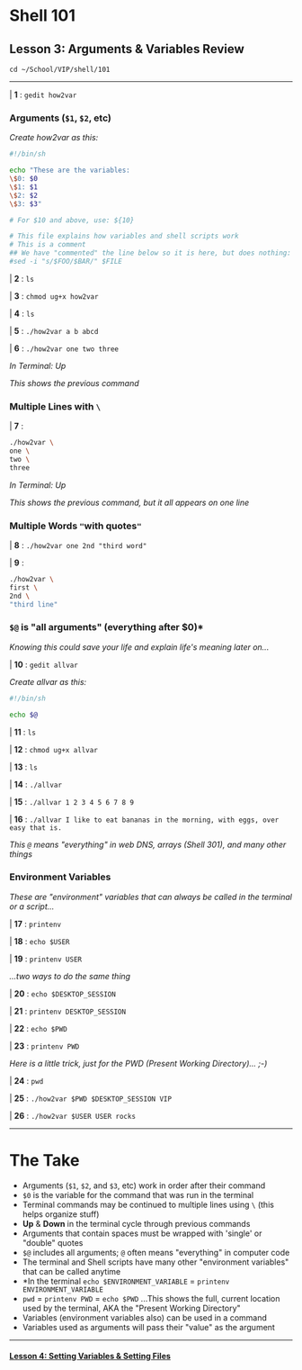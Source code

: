 # Shell 101
## Lesson 3: Arguments & Variables Review

`cd ~/School/VIP/shell/101`

___

| **1** : `gedit how2var`

### Arguments (`$1`, `$2`, etc)

*Create how2var as this:*
```sh
#!/bin/sh

echo "These are the variables:
\$0: $0
\$1: $1
\$2: $2
\$3: $3"

# For $10 and above, use: ${10}

# This file explains how variables and shell scripts work
# This is a comment
## We have "commented" the line below so it is here, but does nothing:
#sed -i "s/$FOO/$BAR/" $FILE
```

| **2** : `ls`

| **3** : `chmod ug+x how2var`

| **4** : `ls`

| **5** : `./how2var a b abcd`

| **6** : `./how2var one two three`

*In Terminal: Up*

*This shows the previous command*

### Multiple Lines with `\`

| **7** :
```sh
./how2var \
one \
two \
three
```

*In Terminal: Up*

*This shows the previous command, but it all appears on one line*

### Multiple Words `"`with quotes`"`

| **8** : `./how2var one 2nd "third word"`

| **9** :
```sh
./how2var \
first \
2nd \
"third line"
```

### `$@` is "all arguments" (everything after $0)*

*Knowing this could save your life and explain life's meaning later on...*

| **10** : `gedit allvar`

*Create allvar as this:*
```sh
#!/bin/sh

echo $@
```

| **11** : `ls`

| **12** : `chmod ug+x allvar`

| **13** : `ls`

| **14** : `./allvar`

| **15** : `./allvar 1 2 3 4 5 6 7 8 9`

| **16** : `./allvar I like to eat bananas in the morning, with eggs, over easy that is.`

*This `@` means "everything" in web DNS, arrays (Shell 301), and many other things*

### Environment Variables

*These are "environment" variables that can always be called in the terminal or a script...*

| **17** : `printenv`

| **18** : `echo $USER`

| **19** : `printenv USER`

*...two ways to do the same thing*

| **20** : `echo $DESKTOP_SESSION`

| **21** : `printenv DESKTOP_SESSION`

| **22** : `echo $PWD`

| **23** : `printenv PWD`

*Here is a little trick, just for the PWD (Present Working Directory)... ;-)*

| **24** : `pwd`

| **25** : `./how2var $PWD $DESKTOP_SESSION VIP`

| **26** : `./how2var $USER USER rocks`

___

# The Take

- Arguments (`$1`, `$2`, and `$3`, etc) work in order after their command
- `$0` is the variable for the command that was run in the terminal
- Terminal commands may be continued to multiple lines using `\` (this helps organize stuff)
- **Up** & **Down** in the terminal cycle through previous commands
- Arguments that contain spaces must be wrapped with 'single' or "double" quotes
- `$@` includes all arguments; `@` often means "everything" in computer code
- The terminal and Shell scripts have many other "environment variables" that can be called anytime
- *In the terminal `echo $ENVIRONMENT_VARIABLE` = `printenv ENVIRONMENT_VARIABLE`
- `pwd` = `printenv PWD` = `echo $PWD` ...This shows the full, current location used by the terminal, AKA the "Present Working Directory"
- Variables (environment variables also) can be used in a command
- Variables used as arguments will pass their "value" as the argument

___

#### [Lesson 4: Setting Variables & Setting Files](https://github.com/inkVerb/vip/blob/master/101-shell/Lesson-04.md)
